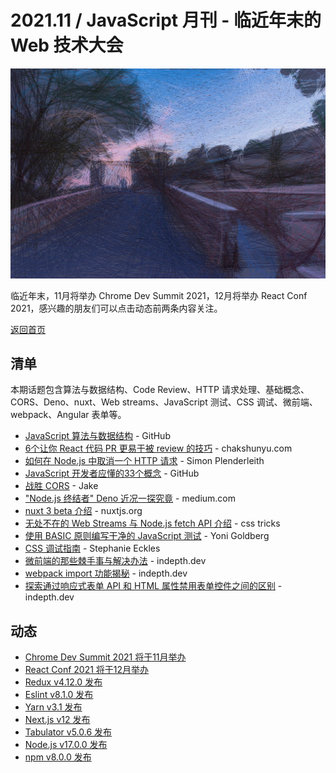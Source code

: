 # 2021.11 / JavaScript 月刊 - 临近年末的 Web 技术大会

![](./img/11.jpeg )

临近年末，11月将举办 Chrome Dev Summit 2021，12月将举办 React Conf 2021，感兴趣的朋友们可以点击动态前两条内容关注。

[返回首页](https://github.com/hijiangtao/javascript-articles-monthly)

## 清单

本期话题包含算法与数据结构、Code Review、HTTP 请求处理、基础概念、CORS、Deno、nuxt、Web streams、JavaScript 测试、CSS 调试、微前端、webpack、Angular 表单等。

* [JavaScript 算法与数据结构](https://github.com/trekhleb/javascript-algorithms) - GitHub
* [6个让你 React 代码 PR 更易于被 review 的技巧](https://www.chakshunyu.com/blog/6-concrete-tips-that-will-make-your-react-pull-requests-easier-to-review/) - chakshunyu.com
* [如何在 Node.js 中取消一个 HTTP 请求](https://simonplend.com/how-to-cancel-an-http-request-in-node-js/) - Simon Plenderleith
* [JavaScript 开发者应懂的33个概念](https://github.com/leonardomso/33-js-concepts#readme) - GitHub
* [战胜 CORS](https://jakearchibald.com/2021/cors/) - Jake
* ["Node.js 终结者" Deno 近况一探究竟](https://blog.bitsrc.io/is-deno-still-a-thing-a-look-at-the-status-of-the-node-killer-884d47981d09) - medium.com
* [nuxt 3 beta 介绍](https://nuxtjs.org/announcements/nuxt3-beta/) - nuxtjs.org
* [无处不在的 Web Streams 与 Node.js fetch API 介绍](https://css-tricks.com/web-streams-everywhere-and-fetch-for-node-js/) - css tricks
* [使用 BASIC 原则编写干净的 JavaScript 测试](https://yonigoldberg.medium.com/fighting-javascript-tests-complexity-with-the-basic-principles-87b7622eac9a) - Yoni Goldberg
* [CSS 调试指南](https://www.smashingmagazine.com/2021/10/guide-debugging-css/) - Stephanie Eckles
* [微前端的那些棘手事与解决办法](https://indepth.dev/posts/1485/the-micro-frontend-chaos-and-how-to-solve-it) - indepth.dev
* [webpack import 功能揭秘](https://indepth.dev/posts/1483/demistifying-webpacks-import-function-using-dynamic-arguments) - indepth.dev
* [探索通过响应式表单 API 和 HTML 属性禁用表单控件之间的区别](https://indepth.dev/posts/1474/disable-form-controls-using-forms-api-or-html-attributes) - indepth.dev

## 动态

* [Chrome Dev Summit 2021 将于11月举办](https://developer.chrome.com/devsummit/)
* [React Conf 2021 将于12月举办](https://conf.reactjs.org/)
* [Redux v4.12.0 发布](https://github.com/reduxjs/redux/releases/tag/v4.1.2)
* [Eslint v8.1.0 发布](https://github.com/eslint/eslint/releases/tag/v8.1.0)
* [Yarn v3.1 发布](https://dev.to/arcanis/yarn-31-corepack-esm-pnpm-optional-packages--3hak)
* [Next.js v12 发布](https://nextjs.org/blog/next-12)
* [Tabulator v5.0.6 发布](https://github.com/olifolkerd/tabulator/tree/5.0.6)
* [Node.js v17.0.0 发布](https://nodejs.org/en/blog/release/v17.0.0/)
* [npm v8.0.0 发布](https://github.com/npm/cli/releases/tag/v8.0.0)

